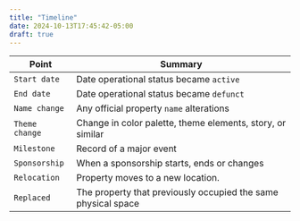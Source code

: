```yaml
---
title: "Timeline"
date: 2024-10-13T17:45:42-05:00
draft: true
---
```




| Point        | Summary                                                |
| ------------- | ------------------------------------------------------ |
| `Start date`  | Date operational status became `active`             |
| `End date`     | Date operational status became  `defunct` |
| `Name change`  | Any official property `name` alterations            |
| `Theme change`   | Change in color palette, theme elements, story, or similar            |
| `Milestone`   | Record of a major event               |
| `Sponsorship`   | When a sponsorship starts, ends or changes              |
| `Relocation` | Property moves to a new location.     |
| `Replaced` | The property that previously occupied the same physical space     |